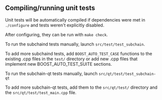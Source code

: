 Compiling/running unit tests
------------------------------------

Unit tests will be automatically compiled if dependencies were met in `./configure`
and tests weren't explicitly disabled.

After configuring, they can be run with `make check`.

To run the subchaind tests manually, launch `src/test/test_subchain`.

To add more subchaind tests, add `BOOST_AUTO_TEST_CASE` functions to the existing
.cpp files in the `test/` directory or add new .cpp files that
implement new BOOST_AUTO_TEST_SUITE sections.

To run the subchain-qt tests manually, launch `src/qt/test/test_subchain-qt`

To add more subchain-qt tests, add them to the `src/qt/test/` directory and
the `src/qt/test/test_main.cpp` file.
